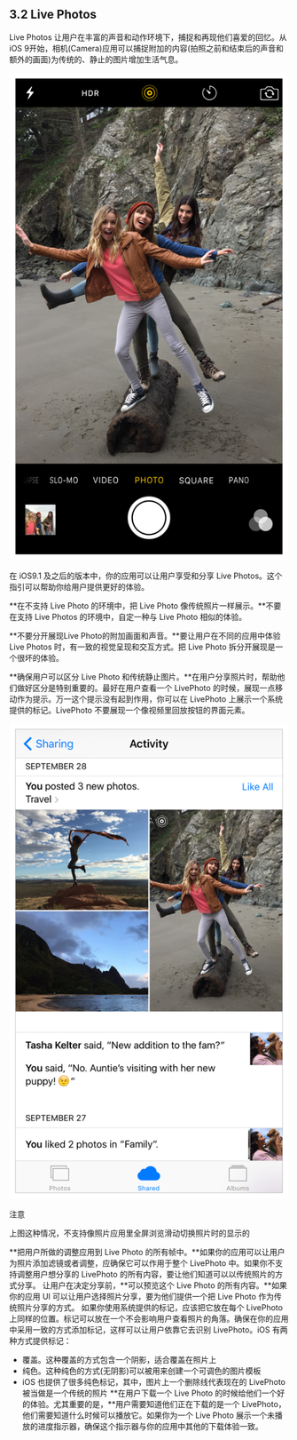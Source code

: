 ## 3.2 Live Photos
Live Photos 让用户在丰富的声音和动作环境下，捕捉和再现他们喜爱的回忆。从 iOS 9开始，相机(Camera)应用可以捕捉附加的内容(拍照之前和结束后的声音和额外的画面)为传统的、静止的图片增加生活气息。

![](images/59.png)

在 iOS9.1 及之后的版本中，你的应用可以让用户享受和分享 Live Photos。这个指引可以帮助你给用户提供更好的体验。

**在不支持 Live Photo 的环境中，把 Live Photo 像传统照片一样展示。**不要在支持 Live Photos 的环境中，自定一种与 Live Photo 相似的体验。

**不要分开展现Live Photo的附加画面和声音。**要让用户在不同的应用中体验 Live Photos 时，有一致的视觉呈现和交互方式。把 Live Photo 拆分开展现是一个很坏的体验。

**确保用户可以区分 Live Photo 和传统静止图片。**在用户分享照片时，帮助他们做好区分是特别重要的。最好在用户查看一个 LivePhoto 的时候，展现一点移动作为提示。万一这个提示没有起到作用，你可以在 LivePhoto 上展示一个系统提供的标记。LivePhoto 不要展现一个像视频里回放按钮的界面元素。

![](images/60.png)

注意

上图这种情况，不支持像照片应用里全屏浏览滑动切换照片时的显示的

**把用户所做的调整应用到 Live Photo 的所有帧中。**如果你的应用可以让用户为照片添加滤镜或者调整，应确保它可以作用于整个 LivePhoto 中。如果你不支持调整用户想分享的 LivePhoto 的所有内容，要让他们知道可以以传统照片的方式分享。 让用户在决定分享前，**可以预览这个 Live Photo 的所有内容。**如果你的应用 UI 可以让用户选择照片分享，要为他们提供一个把 Live Photo 作为传统照片分享的方式。 如果你使用系统提供的标记，应该把它放在每个 LivePhoto 上同样的位置。标记可以放在一个不会影响用户查看照片的角落。确保在你的应用中采用一致的方式添加标记，这样可以让用户依靠它去识别 LivePhoto。iOS 有两种方式提供标记：

- 覆盖。这种覆盖的方式包含一个阴影，适合覆盖在照片上
- 纯色。这种纯色的方式(无阴影)可以被用来创建一个可调色的图片模板
- iOS 也提供了很多纯色标记，其中，图片上一个删除线代表现在的 LivePhoto 被当做是一个传统的照片
**在用户下载一个 Live Photo 的时候给他们一个好的体验。尤其重要的是，**用户需要知道他们正在下载的是一个 LivePhoto，他们需要知道什么时候可以播放它。如果你为一个 Live Photo 展示一个未播放的进度指示器，确保这个指示器与你的应用中其他的下载体验一致。